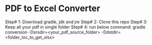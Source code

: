 # PDF to Excel Converter

Step# 1: Download gradle, jdk and jre
Step# 2: Clone this repo
Step# 3: Keep all your pdf in single folder
Step# 4: run below command:
          gradle conversion -Dsrsdir=<your_pdf_source_folder> -Ddstdir=<folder_loc_to_get_xlsx>
